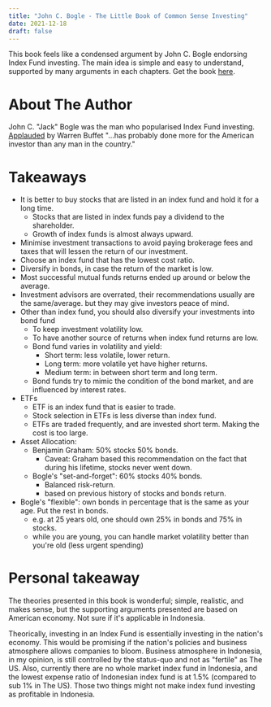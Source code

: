 ```yaml
---
title: "John C. Bogle - The Little Book of Common Sense Investing"
date: 2021-12-18
draft: false
---
```

This book feels like a condensed argument by John C. Bogle endorsing Index Fund investing. The main idea is simple and easy to understand, supported by many arguments in each chapters. Get the book [here](https://www.amazon.com/Little-Book-Common-Sense-Investing-ebook/dp/B075Z6HSCJ).  

# About The Author
John C. "Jack" Bogle was the man who popularised Index Fund investing. [Applauded](https://www.youtube.com/watch?v=Aqm2Xm-9DJE) by Warren Buffet "...has probably done more for the American investor than any man in the country."  
  
# Takeaways
- It is better to buy stocks that are listed in an index fund and hold it for a long time.
    - Stocks that are listed in index funds pay a dividend to the shareholder.
    - Growth of index funds is almost always upward.
- Minimise investment transactions to avoid paying brokerage fees and taxes that will lessen the return of our investment.
- Choose an index fund that has the lowest cost ratio.
- Diversify in bonds, in case the return of the market is low.
- Most successful mutual funds returns ended up around or below the average.
- Investment advisors are overrated, their recommendations usually are the same/average. but they may give investors peace of mind.
- Other than index fund, you should also diversify your investments into bond fund
    - To keep investment volatility low.
    - To have another source of returns when index fund returns are low.
    - Bond fund varies in volatility and yield:
        - Short term: less volatile, lower return.
        - Long term: more volatile yet have higher returns.
        - Medium term: in between short term and long term.
    - Bond funds try to mimic the condition of the bond market, and are influenced by interest rates.
- ETFs
    - ETF is an index fund that is easier to trade.
    - Stock selection in ETFs is less diverse than index fund.
    - ETFs are traded frequently, and are invested short term. Making the cost is too large.
- Asset Allocation:
    - Benjamin Graham: 50% stocks 50% bonds.
        - Caveat: Graham based this recommendation on the fact that during his lifetime, stocks never went down.
    - Bogle's "set-and-forget": 60% stocks 40% bonds.
        - Balanced risk-return.
        - based on previous history of stocks and bonds return.
- Bogle's "flexible": own bonds in percentage that is the same as your age. Put the rest in bonds.
    - e.g. at 25 years old, one should own 25% in bonds and 75% in stocks.
    - while you are young, you can handle market volatility better than you're old (less urgent spending)
  

# Personal takeaway
The theories presented in this book is wonderful; simple, realistic, and makes sense, but the supporting arguments presented are based on American economy. Not sure if it's applicable in Indonesia.  
  
Theorically, investing in an Index Fund is essentially investing in the nation's economy. This would be promising if the nation's policies and business atmosphere allows companies to bloom. Business atmosphere in Indonesia, in my opinion, is still controlled by the status-quo and not as "fertile" as The US. Also, currently there are no whole market index fund in Indonesia, and the lowest expense ratio of Indonesian index fund is at 1.5% (compared to sub 1% in The US). Those two things might not make index fund investing as profitable in Indonesia.
